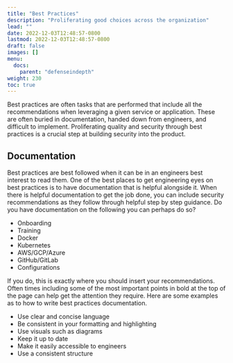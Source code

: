 ```yaml
---
title: "Best Practices"
description: "Proliferating good choices across the organization"
lead: ""
date: 2022-12-03T12:48:57-0800
lastmod: 2022-12-03T12:48:57-0800
draft: false
images: []
menu:
  docs:
    parent: "defenseindepth"
weight: 230
toc: true
---
```


Best practices are often tasks that are performed that include all the recommendations when leveraging a given service or application. These are often buried in documentation, handed down from engineers, and difficult to implement. Proliferating quality and security through best practices is a crucial step at building security into the product. 

## Documentation

Best practices are best followed when it can be in an engineers best interest to read them. One of the best places to get engineering eyes on best practices is to have documentation that is helpful alongside it. When there is helpful documentation to get the job done, you can include security recommendations as they follow through helpful step by step guidance. Do you have documentation on the following you can perhaps do so?

- Onboarding
- Training
- Docker
- Kubernetes
- AWS/GCP/Azure
- GitHub/GitLab
- Configurations

If you do, this is exactly where you should insert your recommendations. Often times including some of the most important points in bold at the top of the page can help get the attention they require. Here are some examples as to how to write best practices documentation.

- Use clear and concise language
- Be consistent in your formatting and highlighting
- Use visuals such as diagrams
- Keep it up to date
- Make it easily accessible to engineers
- Use a consistent structure

